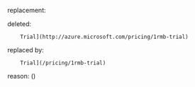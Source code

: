 replacement:

deleted:

		Trial](http://azure.microsoft.com/pricing/1rmb-trial)

replaced by:

		Trial](/pricing/1rmb-trial)

reason: ()

